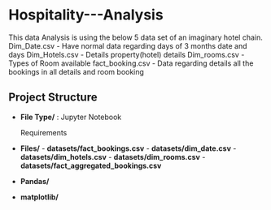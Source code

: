 # Hospitality---Analysis
This data Analysis is using the below 5 data set of an imaginary hotel chain. Dim_Date.csv - Have normal data regarding days of 3 months date and days Dim_Hotels.csv - Details property(hotel) details Dim_rooms.csv - Types of Room available fact_booking.csv - Data regarding details all the bookings in all details and room booking


## Project Structure
- **File Type/** : Jupyter Notebook

  Requirements
- **Files/**
      - **datasets/fact_bookings.csv**
      - **datasets/dim_date.csv**
      - **datasets/dim_hotels.csv**
      - **datasets/dim_rooms.csv**
      - **datasets/fact_aggregated_bookings.csv**
- **Pandas/**
- **matplotlib/** 
